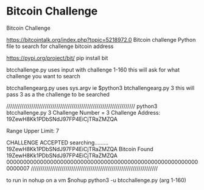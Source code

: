 # Bitcoin Challenge
Bitcoin Challenge 

https://bitcointalk.org/index.php?topic=5218972.0
Bitcoin challenge 
Python file to search for challenge bitcoin address 

https://pypi.org/project/bit/
pip install bit 

btcchallenge.py uses input with challenge 1-160
this will ask for what challenge you want to search

btcchallengearg.py uses sys.argv ie $python3 btchallengearg.py 3 
this will pass 3 as a the challenge to be searched 


///////////////////////////////////////////////////////////////////
python3 btcchallenge.py 3
Challenge Number =  3
Challenge Address:  19ZewH8Kk1PDbSNdJ97FP4EiCjTRaZMZQA

Range Upper Limit:  7

CHALLENGE ACCEPTED
searching.........
19ZewH8Kk1PDbSNdJ97FP4EiCjTRaZMZQA
Bitcoin Found
19ZewH8Kk1PDbSNdJ97FP4EiCjTRaZMZQA
0000000000000000000000000000000000000000000000000000000000000007
//////////////////////////////////////////////////////////////////

to run in nohup on a vm $nohup python3 -u btcchallenge.py (arg 1-160)


